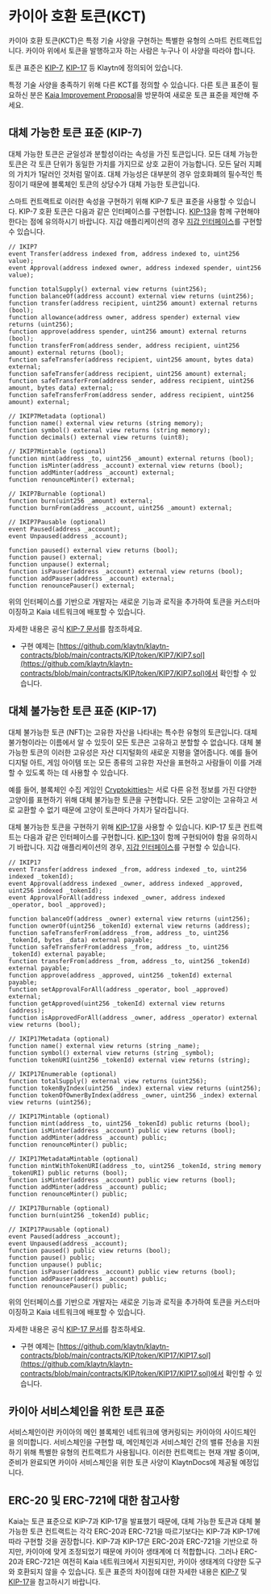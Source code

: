 # 카이아 호환 토큰(KCT)

카이아 호환 토큰(KCT)은 특정 기술 사양을 구현하는 특별한 유형의 스마트 컨트랙트입니다. 카이아 위에서 토큰을 발행하고자 하는 사람은 누구나 이 사양을 따라야 합니다.

토큰 표준은 [KIP-7](https://kips.klaytn.foundation/KIPs/kip-7), [KIP-17](https://kips.klaytn.foundation/KIPs/kip-17) 등 Klaytn에 정의되어 있습니다.

특정 기술 사양을 충족하기 위해 다른 KCT를 정의할 수 있습니다. 다른 토큰 표준이 필요하신 분은 [Kaia Improvement Proposal](https://github.com/klaytn/KIPs)을 방문하여 새로운 토큰 표준을 제안해 주세요.

## 대체 가능한 토큰 표준 (KIP-7) <a id="fungible-token-standard-kip-7"></a>

대체 가능한 토큰은 균일성과 분할성이라는 속성을 가진 토큰입니다. 모든 대체 가능한 토큰은 각 토큰 단위가 동일한 가치를 가지므로 상호 교환이 가능합니다. 모든 달러 지폐의 가치가 1달러인 것처럼 말이죠. 대체 가능성은 대부분의 경우 암호화폐의 필수적인 특징이기 때문에 블록체인 토큰의 상당수가 대체 가능한 토큰입니다.

스마트 컨트랙트로 이러한 속성을 구현하기 위해 KIP-7 토큰 표준을 사용할 수 있습니다. KIP-7 호환 토큰은 다음과 같은 인터페이스를 구현합니다. [KIP-13](https://kips.klaytn.foundation/KIPs/kip-13)을 함께 구현해야 한다는 점에 유의하시기 바랍니다. 지갑 애플리케이션의 경우 [지갑 인터페이스](https://kips.klaytn.foundation/KIPs/kip-7#wallet-interface)를 구현할 수 있습니다.

```solidity
// IKIP7
event Transfer(address indexed from, address indexed to, uint256 value);
event Approval(address indexed owner, address indexed spender, uint256 value);

function totalSupply() external view returns (uint256);
function balanceOf(address account) external view returns (uint256);
function transfer(address recipient, uint256 amount) external returns (bool);
function allowance(address owner, address spender) external view returns (uint256);
function approve(address spender, uint256 amount) external returns (bool);
function transferFrom(address sender, address recipient, uint256 amount) external returns (bool);
function safeTransfer(address recipient, uint256 amount, bytes data) external;
function safeTransfer(address recipient, uint256 amount) external;
function safeTransferFrom(address sender, address recipient, uint256 amount, bytes data) external;
function safeTransferFrom(address sender, address recipient, uint256 amount) external;

// IKIP7Metadata (optional)
function name() external view returns (string memory);
function symbol() external view returns (string memory);
function decimals() external view returns (uint8);

// IKIP7Mintable (optional)
function mint(address _to, uint256 _amount) external returns (bool);
function isMinter(address _account) external view returns (bool);
function addMinter(address _account) external;
function renounceMinter() external;

// IKIP7Burnable (optional)
function burn(uint256 _amount) external;
function burnFrom(address _account, uint256 _amount) external;

// IKIP7Pausable (optional)
event Paused(address _account);
event Unpaused(address _account);

function paused() external view returns (bool);
function pause() external;
function unpause() external;
function isPauser(address _account) external view returns (bool);
function addPauser(address _account) external;
function renouncePauser() external;
```

위의 인터페이스를 기반으로 개발자는 새로운 기능과 로직을 추가하여 토큰을 커스터마이징하고 Kaia 네트워크에 배포할 수 있습니다.

자세한 내용은 공식 [KIP-7 문서](https://kips.klaytn.foundation/KIPs/kip-7)를 참조하세요.

- 구현 예제는 [https://github.com/klaytn/klaytn-contracts/blob/main/contracts/KIP/token/KIP7/KIP7.sol](https://github.com/klaytn/klaytn-contracts/blob/main/contracts/KIP/token/KIP7/KIP7.sol)에서 확인할 수 있습니다.

## 대체 불가능한 토큰 표준 (KIP-17) <a id="non-fungible-token-standard-kip-17"></a>

대체 불가능한 토큰 (NFT)는 고유한 자산을 나타내는 특수한 유형의 토큰입니다. 대체불가형이라는 이름에서 알 수 있듯이 모든 토큰은 고유하고 분할할 수 없습니다. 대체 불가능한 토큰의 이러한 고유성은 자산 디지털화의 새로운 지평을 열어줍니다. 예를 들어 디지털 아트, 게임 아이템 또는 모든 종류의 고유한 자산을 표현하고 사람들이 이를 거래할 수 있도록 하는 데 사용할 수 있습니다.

예를 들어, 블록체인 수집 게임인 [Cryptokitties](https://www.cryptokitties.co/)는 서로 다른 유전 정보를 가진 다양한 고양이를 표현하기 위해 대체 불가능한 토큰을 구현합니다. 모든 고양이는 고유하고 서로 교환할 수 없기 때문에 고양이 토큰마다 가치가 달라집니다.

대체 불가능한 토큰을 구현하기 위해 [KIP-17](https://kips.klaytn.foundation/KIPs/kip-17)을 사용할 수 있습니다. KIP-17 토큰 컨트랙트는 다음과 같은 인터페이스를 구현합니다. [KIP-13](https://kips.klaytn.foundation/KIPs/kip-13)이 함께 구현되어야 함을 유의하시기 바랍니다. 지갑 애플리케이션의 경우, [지갑 인터페이스](https://kips.klaytn.foundation/KIPs/kip-17#wallet-interface)를 구현할 수 있습니다.

```solidity
// IKIP17
event Transfer(address indexed _from, address indexed _to, uint256 indexed _tokenId);
event Approval(address indexed _owner, address indexed _approved, uint256 indexed _tokenId);
event ApprovalForAll(address indexed _owner, address indexed _operator, bool _approved);

function balanceOf(address _owner) external view returns (uint256);
function ownerOf(uint256 _tokenId) external view returns (address);
function safeTransferFrom(address _from, address _to, uint256 _tokenId, bytes _data) external payable;
function safeTransferFrom(address _from, address _to, uint256 _tokenId) external payable;
function transferFrom(address _from, address _to, uint256 _tokenId) external payable;
function approve(address _approved, uint256 _tokenId) external payable;
function setApprovalForAll(address _operator, bool _approved) external;
function getApproved(uint256 _tokenId) external view returns (address);
function isApprovedForAll(address _owner, address _operator) external view returns (bool);

// IKIP17Metadata (optional)
function name() external view returns (string _name);
function symbol() external view returns (string _symbol);
function tokenURI(uint256 _tokenId) external view returns (string);

// IKIP17Enumerable (optional)
function totalSupply() external view returns (uint256);
function tokenByIndex(uint256 _index) external view returns (uint256);
function tokenOfOwnerByIndex(address _owner, uint256 _index) external view returns (uint256);

// IKIP17Mintable (optional)
function mint(address _to, uint256 _tokenId) public returns (bool);
function isMinter(address _account) public view returns (bool);
function addMinter(address _account) public;
function renounceMinter() public;

// IKIP17MetadataMintable (optional)
function mintWithTokenURI(address _to, uint256 _tokenId, string memory _tokenURI) public returns (bool);
function isMinter(address _account) public view returns (bool);
function addMinter(address _account) public;
function renounceMinter() public;

// IKIP17Burnable (optional)
function burn(uint256 _tokenId) public;

// IKIP17Pausable (optional)
event Paused(address _account);
event Unpaused(address _account);
function paused() public view returns (bool);
function pause() public;
function unpause() public;
function isPauser(address _account) public view returns (bool);
function addPauser(address _account) public;
function renouncePauser() public;
```

위의 인터페이스를 기반으로 개발자는 새로운 기능과 로직을 추가하여 토큰을 커스터마이징하고 Kaia 네트워크에 배포할 수 있습니다.

자세한 내용은 공식 [KIP-17 문서](https://kips.klaytn.foundation/KIPs/kip-17)를 참조하세요.

- 구현 예제는 [https://github.com/klaytn/klaytn-contracts/blob/main/contracts/KIP/token/KIP17/KIP17.sol](https://github.com/klaytn/klaytn-contracts/blob/main/contracts/KIP/token/KIP17/KIP17.sol)에서 확인할 수 있습니다.

## 카이아 서비스체인을 위한 토큰 표준 <a id="token-standards-for-klaytn-service-chain"></a>

서비스체인이란 카이아의 메인 블록체인 네트워크에 앵커링되는 카이아의 사이드체인을 의미합니다. 서비스체인을 구현할 때, 메인체인과 서비스체인 간의 밸류 전송을 지원하기 위해 특별한 유형의 컨트랙트가 사용됩니다. 이러한 컨트랙트는 현재 개발 중이며, 준비가 완료되면 카이아 서비스체인을 위한 토큰 사양이 KlaytnDocs에 제공될 예정입니다.

## ERC-20 및 ERC-721에 대한 참고사항 <a id="notes-on-erc-20-and-erc-721"></a>

Kaia는 토큰 표준으로 KIP-7과 KIP-17을 발표했기 때문에, 대체 가능한 토큰과 대체 불가능한 토큰 컨트랙트는 각각 ERC-20과 ERC-721을 따르기보다는 KIP-7과 KIP-17에 따라 구현할 것을 권장합니다.
KIP-7과 KIP-17은 ERC-20과 ERC-721을 기반으로 하지만, 카이아에 맞게 조정되었기 때문에 카이아 생태계에 더 적합합니다. 그러나 ERC-20과 ERC-721은 여전히 Kaia 네트워크에서 지원되지만, 카이아 생태계의 다양한 도구와 호환되지 않을 수 있습니다.
토큰 표준의 차이점에 대한 자세한 내용은 [KIP-7](https://kips.klaytn.foundation/KIPs/kip-7#differences-with-erc-20) 및 [KIP-17](https://kips.klaytn.foundation/KIPs/kip-17#differences-from-erc-721)을 참고하시기 바랍니다.
